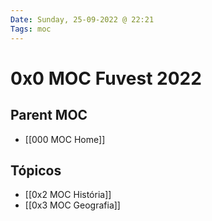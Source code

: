 ```yaml
---
Date: Sunday, 25-09-2022 @ 22:21
Tags: moc
---
```

# 0x0 MOC Fuvest 2022

## Parent MOC
- [[000 MOC Home]]

## Tópicos
- [[0x2 MOC História]]
- [[0x3 MOC Geografia]]